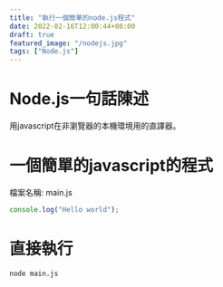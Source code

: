 ```yaml
---
title: "執行一個簡單的node.js程式"
date: 2022-02-16T12:00:44+08:00
draft: true
featured_image: "/nodejs.jpg"
tags: ["Node.js"]
---
```


# Node.js一句話陳述

用javascript在非瀏覽器的本機環境用的直譯器。

# 一個簡單的javascript的程式

檔案名稱: main.js

```javascript
console.log("Hello world"); 
```

# 直接執行

```bash
node main.js
```